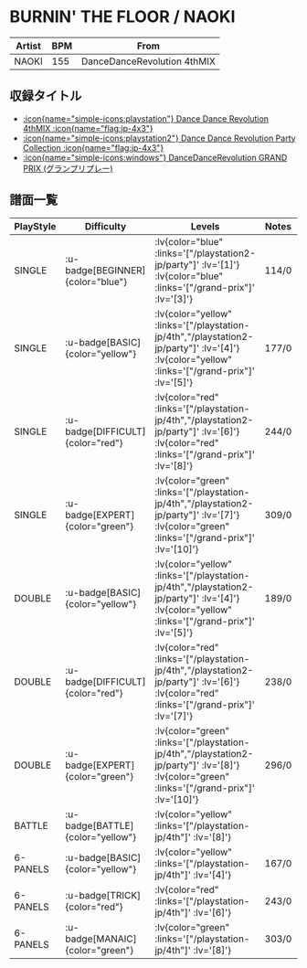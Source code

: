 # BURNIN' THE FLOOR / NAOKI

|Artist|BPM|From|
|------|---|----|
|NAOKI|155|DanceDanceRevolution 4thMIX|

## 収録タイトル

- [ :icon{name="simple-icons:playstation"} Dance Dance Revolution 4thMIX :icon{name="flag:jp-4x3"} ](/playstation-jp/4th)
- [ :icon{name="simple-icons:playstation2"} Dance Dance Revolution Party Collection :icon{name="flag:jp-4x3"} ](/playstation2-jp/party)
- [ :icon{name="simple-icons:windows"} DanceDanceRevolution GRAND PRIX (グランプリプレー)](/grand-prix)

## 譜面一覧

|PlayStyle|Difficulty|Levels|Notes|Movie|
|---------|----------|------|-----|-----|
|SINGLE| :u-badge[BEGINNER]{color="blue"} | :lv{color="blue" :links='["/playstation2-jp/party"]' :lv='[1]'}  :lv{color="blue" :links='["/grand-prix"]' :lv='[3]'} |114/0||
|SINGLE| :u-badge[BASIC]{color="yellow"} | :lv{color="yellow" :links='["/playstation-jp/4th","/playstation2-jp/party"]' :lv='[4]'}  :lv{color="yellow" :links='["/grand-prix"]' :lv='[5]'} |177/0||
|SINGLE| :u-badge[DIFFICULT]{color="red"} | :lv{color="red" :links='["/playstation-jp/4th","/playstation2-jp/party"]' :lv='[6]'}  :lv{color="red" :links='["/grand-prix"]' :lv='[8]'} |244/0||
|SINGLE| :u-badge[EXPERT]{color="green"} | :lv{color="green" :links='["/playstation-jp/4th","/playstation2-jp/party"]' :lv='[7]'}  :lv{color="green" :links='["/grand-prix"]' :lv='[10]'} |309/0||
|DOUBLE| :u-badge[BASIC]{color="yellow"} | :lv{color="yellow" :links='["/playstation-jp/4th","/playstation2-jp/party"]' :lv='[4]'}  :lv{color="yellow" :links='["/grand-prix"]' :lv='[5]'} |189/0||
|DOUBLE| :u-badge[DIFFICULT]{color="red"} | :lv{color="red" :links='["/playstation-jp/4th","/playstation2-jp/party"]' :lv='[6]'}  :lv{color="red" :links='["/grand-prix"]' :lv='[7]'} |238/0||
|DOUBLE| :u-badge[EXPERT]{color="green"} | :lv{color="green" :links='["/playstation-jp/4th","/playstation2-jp/party"]' :lv='[8]'}  :lv{color="green" :links='["/grand-prix"]' :lv='[10]'} |296/0||
|BATTLE| :u-badge[BATTLE]{color="yellow"} | :lv{color="yellow" :links='["/playstation-jp/4th"]' :lv='[8]'} |||
|6-PANELS| :u-badge[BASIC]{color="yellow"} | :lv{color="yellow" :links='["/playstation-jp/4th"]' :lv='[4]'} |167/0||
|6-PANELS| :u-badge[TRICK]{color="red"} | :lv{color="red" :links='["/playstation-jp/4th"]' :lv='[6]'} |243/0||
|6-PANELS| :u-badge[MANAIC]{color="green"} | :lv{color="green" :links='["/playstation-jp/4th"]' :lv='[8]'} |303/0||
